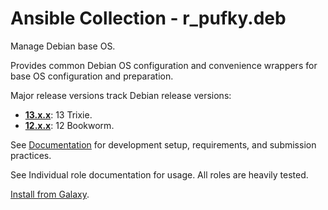 # Ansible Collection - r_pufky.deb

Manage Debian base OS.

Provides common Debian OS configuration and convenience wrappers for base OS
configuration and preparation.

Major release versions track Debian release versions:

* **[13.x.x](https://github.com/r-pufky/ansible_collection_deb)**: 13 Trixie.
* **[12.x.x](https://github.com/r-pufky/ansible_collection_deb/tree/12.x)**: 12 Bookworm.

See [Documentation](https://github.com/r-pufky/ansible_collection_docs) for
development setup, requirements, and submission practices.

See Individual role documentation for usage. All roles are heavily tested.

[Install from Galaxy](https://galaxy.ansible.com/ui/repo/published/r_pufky/deb).
